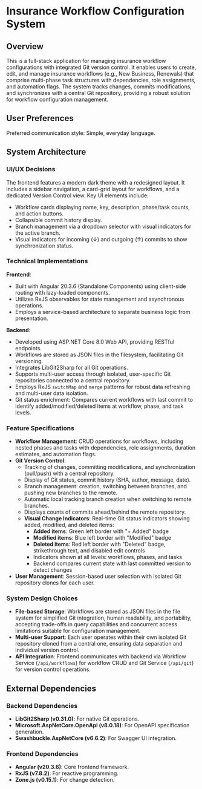 # Insurance Workflow Configuration System

## Overview

This is a full-stack application for managing insurance workflow configurations with integrated Git version control. It enables users to create, edit, and manage insurance workflows (e.g., New Business, Renewals) that comprise multi-phase task structures with dependencies, role assignments, and automation flags. The system tracks changes, commits modifications, and synchronizes with a central Git repository, providing a robust solution for workflow configuration management.

## User Preferences

Preferred communication style: Simple, everyday language.

## System Architecture

### UI/UX Decisions

The frontend features a modern dark theme with a redesigned layout. It includes a sidebar navigation, a card-grid layout for workflows, and a dedicated Version Control view. Key UI elements include:
- Workflow cards displaying name, key, description, phase/task counts, and action buttons.
- Collapsible commit history display.
- Branch management via a dropdown selector with visual indicators for the active branch.
- Visual indicators for incoming (↓) and outgoing (↑) commits to show synchronization status.

### Technical Implementations

**Frontend**:
- Built with Angular 20.3.6 (Standalone Components) using client-side routing with lazy-loaded components.
- Utilizes RxJS observables for state management and asynchronous operations.
- Employs a service-based architecture to separate business logic from presentation.

**Backend**:
- Developed using ASP.NET Core 8.0 Web API, providing RESTful endpoints.
- Workflows are stored as JSON files in the filesystem, facilitating Git versioning.
- Integrates LibGit2Sharp for all Git operations.
- Supports multi-user access through isolated, user-specific Git repositories connected to a central repository.
- Employs RxJS `switchMap` and `merge` patterns for robust data refreshing and multi-user data isolation.
- Git status enrichment: Compares current workflows with last commit to identify added/modified/deleted items at workflow, phase, and task levels.

### Feature Specifications

- **Workflow Management**: CRUD operations for workflows, including nested phases and tasks with dependencies, role assignments, duration estimates, and automation flags.
- **Git Version Control**:
    - Tracking of changes, committing modifications, and synchronization (pull/push) with a central repository.
    - Display of Git status, commit history (SHA, author, message, date).
    - Branch management: creation, switching between branches, and pushing new branches to the remote.
    - Automatic local tracking branch creation when switching to remote branches.
    - Displays counts of commits ahead/behind the remote repository.
    - **Visual Change Indicators**: Real-time Git status indicators showing added, modified, and deleted items:
        - **Added items**: Green left border with "+ Added" badge
        - **Modified items**: Blue left border with "Modified" badge  
        - **Deleted items**: Red left border with "Deleted" badge, strikethrough text, and disabled edit controls
        - Indicators shown at all levels: workflows, phases, and tasks
        - Backend compares current state with last committed version to detect changes
- **User Management**: Session-based user selection with isolated Git repository clones for each user.

### System Design Choices

- **File-based Storage**: Workflows are stored as JSON files in the file system for simplified Git integration, human readability, and portability, accepting trade-offs in query capabilities and concurrent access limitations suitable for configuration management.
- **Multi-user Support**: Each user operates within their own isolated Git repository cloned from a central one, ensuring data separation and individual version control.
- **API Integration**: Frontend communicates with backend via Workflow Service (`/api/workflows`) for workflow CRUD and Git Service (`/api/git`) for version control operations.

## External Dependencies

### Backend Dependencies

- **LibGit2Sharp (v0.31.0)**: For native Git operations.
- **Microsoft.AspNetCore.OpenApi (v8.0.18)**: For OpenAPI specification generation.
- **Swashbuckle.AspNetCore (v6.6.2)**: For Swagger UI integration.

### Frontend Dependencies

- **Angular (v20.3.6)**: Core frontend framework.
- **RxJS (v7.8.2)**: For reactive programming.
- **Zone.js (v0.15.1)**: For change detection.